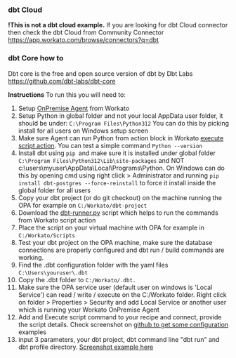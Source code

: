 ### dbt Cloud
**!This is not a dbt cloud example.** If you are looking for dbt Cloud connector then check the dbt Cloud from Community Connector https://app.workato.com/browse/connectors?q=dbt

### dbt Core how to
Dbt core is the free and open source version of dbt by Dbt Labs https://github.com/dbt-labs/dbt-core

**Instructions**
To run this you will need to:
1. Setup [OnPremise Agent](https://docs.workato.com/on-prem.html) from Workato 
2. Setup Python in global folder and not your local AppData user folder, it should be under:
`C:\Program Files\Python312`
You can do this by picking install for all users on Windows setup screen
3. Make sure Agent can run Python from action block in Workato [execute script action](https://docs.workato.com/connectors/on-prem-command-line-scripts.html#execute-command-line-script-action). You can test a simple command
`Python --version`
3. Install dbt using `pip `and make sure it is installed under global folder `C:\Program Files\Python312\Lib\site-packages` and NOT c:\users\myuser\AppData\Local\Programs\Python. On Windows can do this by opening cmd using right click &gt; Administrator and running 
`pip install dbt-postgres --force-reinstall` to force it install inside the global folder for all  users
4. Copy your dbt project (or do git checkout) on the machine running the OPA for example on 
`C:/Workato/dbt-project`
5. Download the [dbt-runner.py](https://github.com/maxknu/dbt-core-workato) script which helps to run the commands from Workato script action
6. Place the script on your virtual machine with OPA for example in
`C:/Workato/Scripts`
7. Test your dbt project on the OPA machine, make sure the database connections are properly configured and dbt run / build commands are working. 
8. Find the .dbt configuration folder with the yaml files 
`C:\Users\youruser\.dbt`
9. Copy the .dbt folder to 
`C:/Workato/.dbt. `
10. Make sure the OPA service user (default user on windows is 'Local Service') can read / write / execute on the  C:/Workato folder. Right click on folder  &gt; Properties &gt; Security and add Local Service or another user which is running your Workato OnPremise Agent 
11. Add and Execute script command to your recipe and connect, provide the script details. Check screenshot on [github to get some configuration](https://github.com/maxknu/dbt-core-workato/blob/main/workato-recipe-connector_config.png) examples 
12. input 3 parameters, your dbt project, dbt command line "dbt run" and dbt profile directory. [Screenshot example here](https://github.com/maxknu/dbt-core-workato/blob/main/workato-recipe-example_action_config.png) 
